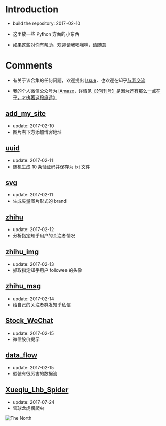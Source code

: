 # Introduction
* build the repository: 2017-02-10
* 这里放一些 Python 方面的小东西

* 如果这些对你有帮助，欢迎请我喝咖啡，[请随意](https://ipreacher.github.io/donate/)

# Comments
* 有关于该合集的任何问题，欢迎提出 [Issue](https://github.com/ipreacher/tricks/issues)，也欢迎在知乎[与我交流](https://www.zhihu.com/people/ipreacher/activities)

* 我的个人微信公众号为 [iAmaze](https://ipreacher.github.io/iAmaze/)，详情见[《【创刊号】是因为还有那么一点在乎，才执著这段旅途》](https://ipreacher.github.io/2017/initialIssue/)


## [add_my_site](https://github.com/ipreacher/tricks/tree/master/add_my_site)
* update: 2017-02-10
* 图片右下方添加博客地址


## [uuid](https://github.com/ipreacher/tricks/tree/master/uuid)
* update: 2017-02-11
* 随机生成 10 条验证码并保存为 txt 文件


## [svg](https://github.com/ipreacher/tricks/tree/master/svg)
* update: 2017-02-11
* 生成矢量图片形式的 brand


## [zhihu](https://github.com/ipreacher/tricks/tree/master/zhihu)
* update: 2017-02-12
* 分析指定知乎用户的关注者情况


## [zhihu_img](https://github.com/ipreacher/tricks/tree/master/zhihu_img)
* update: 2017-02-13
* 抓取指定知乎用户 followee 的头像


## [zhihu_msg](https://github.com/ipreacher/tricks/tree/master/zhihu_msg)
* update: 2017-02-14
* 给自己的关注者群发知乎私信


## [Stock_WeChat](https://github.com/ipreacher/tricks/tree/master/Stock_WeChat)
* update: 2017-02-15
* 微信股价提示


## [data_flow](https://github.com/ipreacher/tricks/tree/master/data_flow)
* update: 2017-02-15
* 假装有很厉害的数据流

## [Xueqiu_Lhb_Spider](https://github.com/ipreacher/tricks/tree/master/Xueqiu_Lhb_Spider)
* update: 2017-07-24
* 雪球龙虎榜爬虫

![The North](https://cl.ly/3E2J413r2s1T/idea1.svg)

